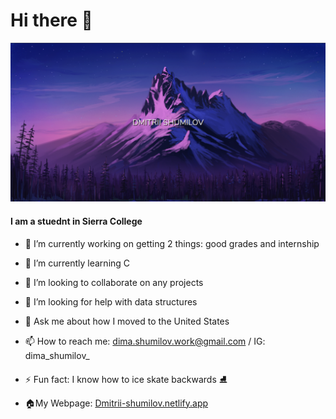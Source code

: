 # Hi there 👋


![alt text](https://raw.githubusercontent.com/1DmitriiShumilov1/1DmitriiShumilov1/main/readme-bg.png "Logo Title Text 1")

#### I am a stuednt in Sierra College

- 🔭 I’m currently working on getting 2 things: good grades and internship
- 🌱 I’m currently learning C
- 👯 I’m looking to collaborate on any projects
- 🤔 I’m looking for help with data structures
- 💬 Ask me about how I moved to the United States
- 📫 How to reach me: dima.shumilov.work@gmail.com / IG: dima_shumilov_
- ⚡ Fun fact: I know how to ice skate backwards ⛸️

- 🏠My Webpage: [Dmitrii-shumilov.netlify.app](https://dmitrii-shumilov.netlify.app)
